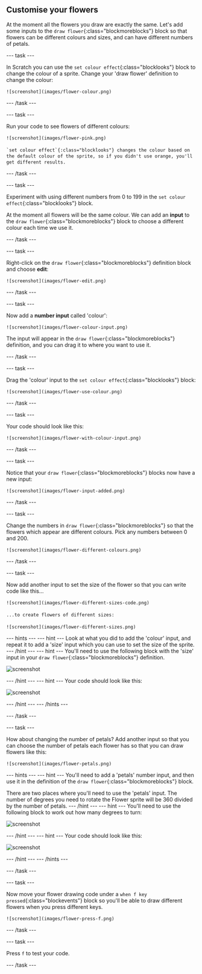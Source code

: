 
## Customise your flowers

At the moment all the flowers you draw are exactly the same. Let's add some inputs to the `draw flower`{:class="blockmoreblocks"} block so that flowers can be different colours and sizes, and can have different numbers of petals. 

--- task ---

In Scratch you can use the `set colour effect`{:class="blocklooks"} block to change the colour of a sprite. Change your 'draw flower' definition to change the colour: 

	![screenshot](images/flower-colour.png)	
   

--- /task ---

--- task ---

Run your code to see flowers of different colours: 

	![screenshot](images/flower-pink.png)	

	`set colour effect`{:class="blocklooks"} changes the colour based on the default colour of the sprite, so if you didn't use orange, you'll get different results. 
	

--- /task ---

--- task ---

Experiment with using different numbers from 0 to 199 in the `set colour effect`{:class="blocklooks"} block. 
	
At the moment all flowers will be the same colour. We can add an **input** to the `draw flower`{:class="blockmoreblocks"} block to choose a different colour each time we use it. 

--- /task ---

--- task ---

Right-click on the `draw flower`{:class="blockmoreblocks"} definition block and choose **edit**:
	
	![screenshot](images/flower-edit.png)	
	

--- /task ---

--- task ---

Now add a **number input** called 'colour': 

	![screenshot](images/flower-colour-input.png)	
	
The input will appear in the `draw flower`{:class="blockmoreblocks"} definition, and you can drag it to where you want to use it.

--- /task ---

--- task ---

Drag the 'colour' input to the `set colour effect`{:class="blocklooks"} block: 
	
	![screenshot](images/flower-use-colour.png)
	

--- /task ---

--- task ---

Your code should look like this:

	![screenshot](images/flower-with-colour-input.png)
	

--- /task ---

--- task ---

Notice that your `draw flower`{:class="blockmoreblocks"} blocks now have a new input: 

	![screenshot](images/flower-input-added.png)
	

--- /task ---

--- task ---

Change the numbers in `draw flower`{:class="blockmoreblocks"} so that the flowers which appear are different colours. Pick any numbers between 0 and 200.

	![screenshot](images/flower-different-colours.png)
	

--- /task ---

--- task ---

Now add another input to set the size of the flower so that you can write code like this...

	![screenshot](images/flower-different-sizes-code.png)

	...to create flowers of different sizes:

	![screenshot](images/flower-different-sizes.png)
	
--- hints ---
--- hint ---
Look at what you did to add the 'colour' input, and repeat it to add a 'size' input which you can use to set the size of the sprite. 
--- /hint ---
--- hint ---
You'll need to use the following block with the 'size' input in your `draw flower`{:class="blockmoreblocks"} definition. 

![screenshot](images/flower-size-blocks.png)

--- /hint ---
--- hint ---
Your code should look like this:

![screenshot](images/flower-size-code.png)

--- /hint ---
--- /hints ---

--- /task ---

--- task ---

How about changing the number of petals? Add another input so that you can choose the number of petals each flower has so that you can draw flowers like this:

	![screenshot](images/flower-petals.png)

--- hints ---
--- hint ---
You'll need to add a 'petals' number input, and then use it in the definition of the `draw flower`{:class="blockmoreblocks"} block. 

There are two places where you'll need to use the 'petals' input. The number of degrees you need to rotate the Flower sprite will be 360 divided by the number of petals. 
--- /hint ---
--- hint ---
You'll need to use the following block to work out how many degrees to turn:

![screenshot](images/flower-petals-blocks.png)

--- /hint ---
--- hint ---
Your code should look like this:

![screenshot](images/flower-petals-code.png)

--- /hint ---
--- /hints ---

--- /task ---

--- task ---

Now move your flower drawing code under a `when f key pressed`{:class="blockevents"} block so you'll be able to draw different flowers when you press different keys. 

	![screenshot](images/flower-press-f.png)
	

--- /task ---

--- task ---

Press `f` to test your code. 

	

 

--- /task ---

